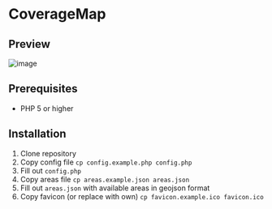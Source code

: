 # CoverageMap  

## Preview  
![image](https://user-images.githubusercontent.com/1327440/127419381-dc8a7dcb-7190-469e-9766-f700e614aea2.png)


## Prerequisites  
- PHP 5 or higher  

## Installation  
1. Clone repository  
1. Copy config file `cp config.example.php config.php`  
1. Fill out `config.php`  
1. Copy areas file `cp areas.example.json areas.json`
1. Fill out `areas.json` with available areas in geojson format  
1. Copy favicon (or replace with own) `cp favicon.example.ico favicon.ico`  

